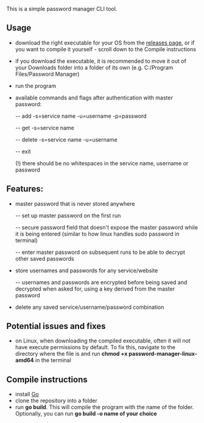 This is a simple password manager CLI tool.


## Usage
- download the right executable for your OS from the [releases page](https://github.com/ryurukov2/go-password-manager/releases/latest), or if you want to compile it yourself - scroll down to the Compile instructions
- if you download the executable, it is recommended to move it out of your Downloads folder into a folder of its own (e.g. C:/Program Files/Password Manager)
- run the program
- available commands and flags after authentication with master password:

  -- add -s=service name -u=username -p=password

  -- get -s=service name

  -- delete -s=service name -u=username

  -- exit

  (!) there should be no whitespaces in the service name, username or password


## Features:
- master password that is never stored anywhere

  -- set up master password on the first run

  -- secure password field that doesn't expose the master password while it is being entered (similar to how linux handles sudo password in terminal)

  -- enter master password on subsequent runs to be able to decrypt other saved passwords

- store usernames and passwords for any service/website

  -- usernames and passwords are encrypted before being saved and decrypted when asked for, using a key derived from the master password

- delete any saved service/username/password combination

## Potential issues and fixes

- on Linux, when downloading the compiled executable, often it will not have execute permissions by default. To fix this, navigate to the directory where the file is and run **chmod +x password-manager-linux-amd64** in the terminal

## Compile instructions
- install [Go](https://go.dev/doc/install)
- clone the repository into a folder
- run **go build**. This will compile the program with the name of the folder. Optionally, you can run **go build -o name of your choice**
